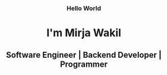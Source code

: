 <div style="text-align: center;">
  <h3>Hello World</h3>
  <h1>I'm Mirja Wakil</h1>
  <h2>Software Engineer | Backend Developer | Programmer</h2>
</div>

